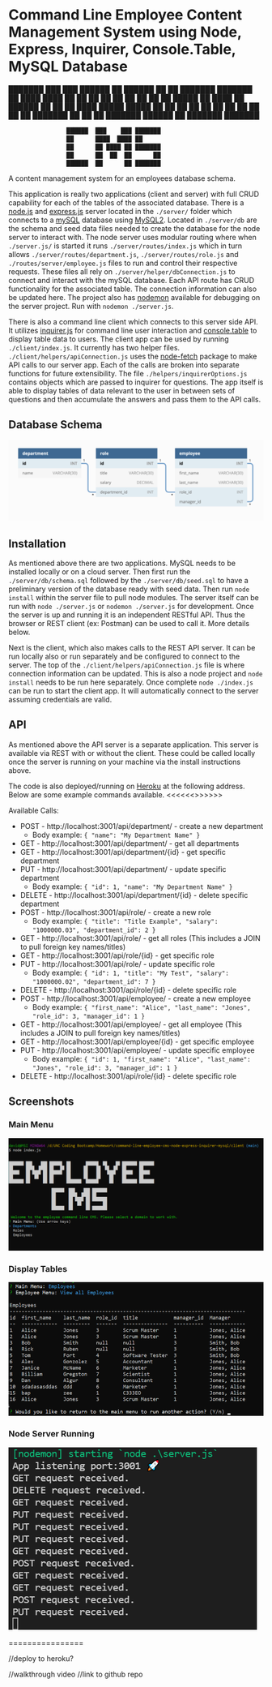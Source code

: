 # Command Line Employee Content Management System using Node, Express, Inquirer, Console.Table, MySQL Database

███████ ███    ███ ██████  ██       ██████  ██    ██ ███████ ███████
██      ████  ████ ██   ██ ██      ██    ██  ██  ██  ██      ██
█████   ██ ████ ██ ██████  ██      ██    ██   ████   █████   █████
██      ██  ██  ██ ██      ██      ██    ██    ██    ██      ██
███████ ██      ██ ██      ███████  ██████     ██    ███████ ███████

                    ██████  ███    ███ ███████
                    ██      ████  ████ ██
                    ██      ██ ████ ██ ███████
                    ██      ██  ██  ██      ██
                    ██████  ██      ██ ███████

A content management system for an employees database schema. 

This application is really two applications (client and server) with full CRUD capability for each of the tables of the associated database. There is a [node.js](https://nodejs.org/en/) and [express.js](https://expressjs.com/) server located in the `./server/` folder which connects to a [mySQL](https://www.mysql.com/) database using [MySQL2](https://www.npmjs.com/package/mysql2). Located in `./server/db` are the schema and seed data files needed to create the database for the node server to interact with. The node server uses modular routing where when `./server.js/` is started it runs `./server/routes/index.js` which in turn allows `./server/routes/department.js`, `./server/routes/role.js` and `./routes/server/employee.js` files to run and control their respective requests. These files all rely on `./server/helper/dbConnection.js` to connect and interact with the mySQL database. Each API route has CRUD functionality for the associated table. The connection information can also be updated here. The project also has [nodemon](https://www.npmjs.com/package/nodemon) available for debugging on the server project. Run with `nodemon ./server.js`.

There is also a command line client which connects to this server side API. It utilizes [inquirer.js](https://www.npmjs.com/package/inquirer) for command line user interaction and [console.table](https://www.npmjs.com/package/console.table) to display table data to users. The client app can be used by running `./client/index.js`. It currently has two helper files. `./client/helpers/apiConnection.js` uses the [node-fetch](https://www.npmjs.com/package/node-fetch) package to make API calls to our server app. Each of the calls are broken into separate functions for future extensibility. The file `./helpers/inquirerOptions.js` contains objects which are passed to inquirer for questions. The app itself is able to display tables of data relevant to the user in between sets of questions and then accumulate the answers and pass them to the API calls. 

## Database Schema

![DB schema](./assets/schema-diagram.png)

## Installation

As mentioned above there are two applications. MySQL needs to be installed locally or on a cloud server. Then first run the `./server/db/schema.sql` followed by the `./server/db/seed.sql` to have a preliminary version of the database ready with seed data. Then run `node install` within the server file to pull node modules. The server itself can be run  with `node ./server.js` or `nodemon ./server.js` for development. Once the server is up and running it is an independent RESTful API. Thus the browser or REST client (ex: Postman) can be used to call it. More details below. 

Next is the client, which also makes calls to the REST API server. It can be run locally also or run separately and be configured to connect to the server. The top of the `./client/helpers/apiConnection.js` file is where connection information can be updated. This is also a node project and `node install` needs to be run here separately. Once complete `node ./index.js` can be run to start the client app. It will automatically connect to the server assuming credentials are valid. 

## API

As mentioned above the API server is a separate application. This server is available via REST with or without the client. These could be called locally once the server is running on your machine via the install instructions above. 

The code is also deployed/running on [Heroku](https://www.heroku.com/) at the following address. Below are some example commands available. <<<<<<>>>>>>

Available Calls:
* POST - http://localhost:3001/api/department/ - create a new department
    * Body example: `{
                        "name": "My Department Name"
                     }`
* GET - http://localhost:3001/api/department/ - get all departments
* GET - http://localhost:3001/api/department/{id} - get specific department
* PUT - http://localhost:3001/api/department/ - update specific department
    * Body example: `{
                        "id": 1,
                        "name": "My Department Name"
                     }`
* DELETE - http://localhost:3001/api/department/{id} - delete specific department
* POST - http://localhost:3001/api/role/ - create a new role
    * Body example: `{
                        "title": "Title Example",
                        "salary": "1000000.03",
                        "department_id": 2
                     }`
* GET - http://localhost:3001/api/role/ - get all roles (This includes a JOIN to pull foreign key names/titles)
* GET - http://localhost:3001/api/role/{id} - get specific role
* PUT - http://localhost:3001/api/role/ - update specific role
    * Body example: `{
                        "id": 1,
                        "title": "My Test",
                        "salary": "1000000.02",
                        "department_id": 7
                     }`
* DELETE - http://localhost:3001/api/role/{id} - delete specific role
* POST - http://localhost:3001/api/employee/ - create a new employee
    * Body example: `{
                        "first_name": "Alice",
                        "last_name": "Jones",
                        "role_id": 3,
                        "manager_id": 1
                     }`
* GET - http://localhost:3001/api/employee/ - get all employee (This includes a JOIN to pull foreign key names/titles)
* GET - http://localhost:3001/api/employee/{id} - get specific employee
* PUT - http://localhost:3001/api/employee/ - update specific employee
    * Body example: `{
                        "id": 1,
                        "first_name": "Alice",
                        "last_name": "Jones",
                        "role_id": 3,
                        "manager_id": 1
                     }`
* DELETE - http://localhost:3001/api/role/{id} - delete specific role

## Screenshots

### Main Menu

![Main Menu](./assets/main-menu.png)

### Display Tables

![Display Tables](./assets/display-table.png)

### Node Server Running

![Node Server](./assets/node-Server.png)

================

//deploy to heroku?

//walkthrough video
//link to github repo